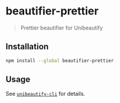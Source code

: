 # beautifier-prettier

> Prettier beautifier for Unibeautify

## Installation

```bash
npm install --global beautifier-prettier
```

## Usage

See [`unibeautify-cli`](https://github.com/Unibeautify/unibeautify-cli) for details.

